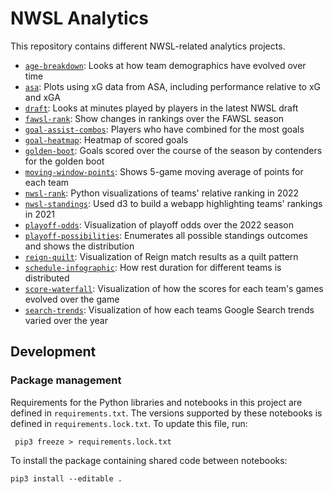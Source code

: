 # NWSL Analytics

This repository contains different NWSL-related analytics projects.

* [`age-breakdown`](age-breakdown/README.md): Looks at how team demographics have evolved over time
* [`asa`](asa/README.md): Plots using xG data from ASA, including performance relative to xG and xGA
* [`draft`](draft/README.md): Looks at minutes played by players in the latest NWSL draft
* [`fawsl-rank`](fawsl-rank/README.md): Show changes in rankings over the FAWSL season
* [`goal-assist-combos`](goal-assist-combos/README.md): Players who have combined for the most goals
* [`goal-heatmap`](goal-heatmap/README.md): Heatmap of scored goals
* [`golden-boot`](golden-boot/README.md): Goals scored over the course of the season by contenders for the golden boot
* [`moving-window-points`](moving-window-points/README.md): Shows 5-game moving average of points for each team
* [`nwsl-rank`](nwsl-rank/README.md): Python visualizations of teams' relative ranking in 2022
* [`nwsl-standings`](nwsl-standings/README.md): Used d3 to build a webapp highlighting teams' rankings in 2021
* [`playoff-odds`](playoff-odds/README.md): Visualization of playoff odds over the 2022 season
* [`playoff-possibilities`](playoff-possibilities/README.md): Enumerates all possible standings outcomes and shows the distribution
* [`reign-quilt`](reign-quilt/README.md): Visualization of Reign match results as a quilt pattern
* [`schedule-infographic`](schedule-infographic/README.md): How rest duration for different teams is distributed
* [`score-waterfall`](score-waterfall/README.md): Visualization of how the scores for each team's games evolved over the game
* [`search-trends`](search-trends/README.md): Visualization of how each teams Google Search trends varied over the year

## Development

### Package management

Requirements for the Python libraries and notebooks in this project are
defined in `requirements.txt`. The versions supported by these notebooks is
defined in `requirements.lock.txt`. To update this file, run:

```
 pip3 freeze > requirements.lock.txt
 ```

To install the package containing shared code between notebooks:

```
pip3 install --editable .
```